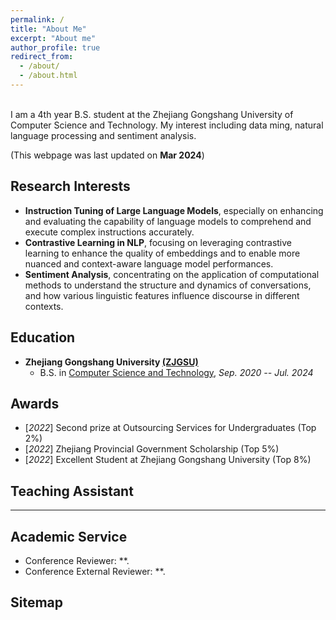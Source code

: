 ```yaml
---
permalink: /
title: "About Me"
excerpt: "About me"
author_profile: true
redirect_from: 
  - /about/
  - /about.html
---
```


<!-- ## About me -->
<br>
I am a 4th year B.S. student at the Zhejiang Gongshang University of Computer Science and Technology. My interest including data ming, natural language processing and sentiment analysis.

(This webpage was last updated on **Mar 2024**)

## Research Interests
* **Instruction Tuning of Large Language Models**, especially on enhancing and evaluating the capability of language models to comprehend and execute complex instructions accurately.
* **Contrastive Learning in NLP**, focusing on leveraging contrastive learning to enhance the quality of embeddings and to enable more nuanced and context-aware language model performances.
* **Sentiment Analysis**, concentrating on the application of computational methods to understand the structure and dynamics of conversations, and how various linguistic features influence discourse in different contexts.

## Education
* **Zhejiang Gongshang University [(ZJGSU)](https://www.zjgsu.edu.cn/)**
  * B.S. in [Computer Science and Technology](https://scie.zjgsu.edu.cn/),  *Sep. 2020 -- Jul. 2024*

## Awards
* [_2022_] Second prize at Outsourcing Services for Undergraduates (Top 2%)
* [_2022_] Zhejiang Provincial Government Scholarship (Top 5%)
* [_2022_] Excellent Student at Zhejiang Gongshang University (Top 8%)

## Teaching Assistant
* **

## Academic Service
* Conference Reviewer: **.
* Conference External Reviewer: **.

## Sitemap
<script type='text/javascript' id='clustrmaps' src='//cdn.clustrmaps.com/map_v2.js?cl=ffffff&w=288&t=m&d=2ljZF6KFfkxp4wxQ6pxUE1Dq5gPitQBApoOxIIRgnkU'></script>

